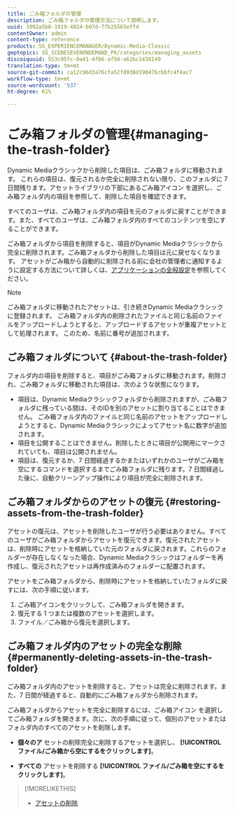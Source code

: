 ```yaml
---
title: ごみ箱フォルダの管理
description: ごみ箱フォルダの管理方法について説明します。
uuid: 3992a5b8-1919-4924-b07d-7fb25565effd
contentOwner: admin
content-type: reference
products: SG_EXPERIENCEMANAGER/Dynamic-Media-Classic
geptopics: SG_SCENESEVENONDEMAND_PK/categories/managing_assets
discoiquuid: 553c95fc-0a41-4f06-af50-a62bc1438149
translation-type: tm+mt
source-git-commit: ca12c96d3a76cfa52fd930d190476cb6fc4f4ac7
workflow-type: tm+mt
source-wordcount: '537'
ht-degree: 61%

---
```



# ごみ箱フォルダの管理{#managing-the-trash-folder}

Dynamic Mediaクラシックから削除した項目は、ごみ箱フォルダに移動されます。 これらの項目は、復元されるか完全に削除されない限り、このフォルダに 7 日間残ります。アセットライブラリの下部にあるごみ箱アイコン  を選択し、ごみ箱フォルダ内の項目を参照して、削除した項目を確認できます。

すべてのユーザは、ごみ箱フォルダ内の項目を元のフォルダに戻すことができます。また、すべてのユーザは、ごみ箱フォルダ内のすべてのコンテンツを空にすることができます。

ごみ箱フォルダから項目を削除すると、項目がDynamic Mediaクラシックから完全に削除されます。ごみ箱フォルダから削除した項目は元に戻せなくなります。 アセットがごみ箱から自動的に削除される前に会社の管理者に通知するように設定する方法について詳しくは、[アプリケーションの全般設定](application-setup.md#general_settings)を参照してください。

>[!NOTE]
>
>ごみ箱フォルダに移動されたアセットは、引き続きDynamic Mediaクラシックに登録されます。 ごみ箱フォルダ内の削除されたファイルと同じ名前のファイルをアップロードしようとすると、アップロードするアセットが重複アセットとして処理されます。 このため、名前に番号が追加されます。

## ごみ箱フォルダについて {#about-the-trash-folder}

フォルダ内の項目を削除すると、項目がごみ箱フォルダに移動されます。削除され、ごみ箱フォルダに移動された項目は、次のような状態になります。

* 項目は、Dynamic Mediaクラシックフォルダから削除されますが、ごみ箱フォルダに残っている間は、そのIDを別のアセットに割り当てることはできません。 ごみ箱フォルダ内のファイルと同じ名前のアセットをアップロードしようとすると、Dynamic Mediaクラシックによってアセット名に数字が追加されます。
* 項目を公開することはできません。削除したときに項目が公開用にマークされていても、項目は公開されません。
* 項目は、復元するか、7 日間経過するかまたはいずれかのユーザがごみ箱を空にするコマンドを選択するまでごみ箱フォルダに残ります。7 日間経過した後に、自動クリーンアップ操作により項目が完全に削除されます。

## ごみ箱フォルダからのアセットの復元  {#restoring-assets-from-the-trash-folder}

アセットの復元は、アセットを削除したユーザが行う必要はありません。すべてのユーザがごみ箱フォルダからアセットを復元できます。復元されたアセットは、削除時にアセットを格納していた元のフォルダに戻されます。これらのフォルダーが存在しなくなった場合、Dynamic Mediaクラシックはフォルダーを再作成し、復元されたアセットは再作成済みのフォルダーに配置されます。

アセットをごみ箱フォルダから、削除時にアセットを格納していたフォルダに戻すには、次の手順に従います。

1. ごみ箱アイコンをクリックして、ごみ箱フォルダを開きます。
1. 復元する 1 つまたは複数のアセットを選択します。
1. ファイル／ごみ箱から復元を選択します。

## ごみ箱フォルダ内のアセットの完全な削除  {#permanently-deleting-assets-in-the-trash-folder}

ごみ箱フォルダ内のアセットを削除すると、アセットは完全に削除されます。また、7 日間が経過すると、自動的にごみ箱フォルダから削除されます。

ごみ箱フォルダからアセットを完全に削除するには、ごみ箱アイコン  を選択してごみ箱フォルダを開きます。次に、次の手順に従って、個別のアセットまたはフォルダ内のすべてのアセットを削除します。

* **個々のア** セットの削除完全に削除するアセットを選択し、 **[!UICONTROL ファイル/ごみ箱から空にするをクリックします]**。

* **すべての** アセットを削除する **[!UICONTROL ファイル/ごみ箱を空にするをクリックします]**。

>[!MORELIKETHIS]
>
>* [アセットの削除](moving-renaming-deleting-assets.md#delete_assets)

